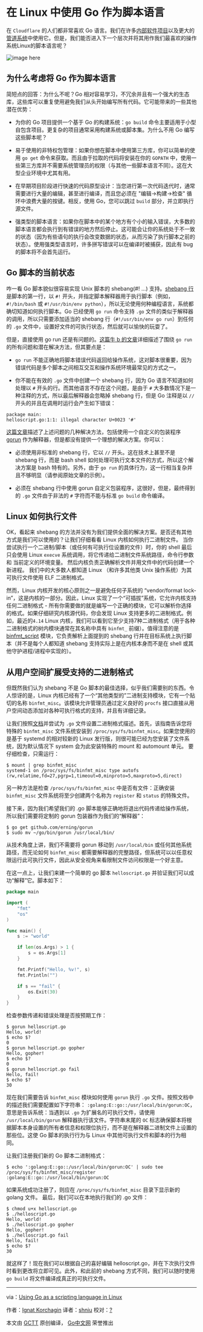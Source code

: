 # 在 Linux 中使用 Go 作为脚本语言

在 `Cloudflare` 的人们都非常喜欢 Go 语言。我们在许多[内部软件项目](https://blog.cloudflare.com/what-weve-been-doing-with-go/)以及更大的[管道系统](https://blog.cloudflare.com/meet-gatebot-a-bot-that-allows-us-to-sleep/)中使用它。但是，我们能否进入下一个层次并将其用作我们最喜欢的操作系统Linux的脚本语言呢？

![image here](https://github.com/shniu/resources/raw/master/images/gopher-tux-1.png)

## 为什么考虑将 Go 作为脚本语言

简短点的回答：为什么不呢？Go 相对容易学习，不冗余并且有一个强大的生态库，这些库可以重复使用避免我们从头开始编写所有代码。它可能带来的一些其他潜在优势：

* 为你的 Go 项目提供一个基于 Go 的构建系统：`go build` 命令主要适用于小型自包含项目。更复杂的项目通常采用构建系统或脚本集。为什么不用 Go 编写这些脚本呢？

* 易于使用的非特权包管理：如果你想在脚本中使用第三方库，你可以简单的使用 `go get` 命令来获取。而且由于拉取的代码将安装在你的 `GOPATH` 中，使用一些第三方库并不需要系统管理员的权限（与其他一些脚本语言不同）。这在大型企业环境中尤其有用。

* 在早期项目阶段进行快速的代码原型设计：当您进行第一次代码迭代时，通常需要进行大量的编辑，甚至进行编译，而且您必须在 "编辑->构建->检查" 循环中浪费大量的按键。相反，使用 Go，您可以跳过 `build` 部分，并立即执行源文件。

* 强类型的脚本语言：如果你在脚本中的某个地方有个小的输入错误，大多数的脚本语言都会执行到有错误的地方然后停止。这可能会让你的系统处于不一致的状态（因为有些语句的执行会改变数据的状态，从而污染了执行脚本之前的状态）。使用强类型语言时，许多拼写错误可以在编译时被捕获，因此有 bug 的脚本将不会首先运行。

## Go 脚本的当前状态

咋一看 Go 脚本貌似很容易实现 Unix 脚本的 shebang(#! ...) 支持。[shebang 行](https://en.wikipedia.org/wiki/Shebang_(Unix))是脚本的第一行，以 `#!` 开头，并指定脚本解释器用于执行脚本（例如，`#!/bin/bash` 或 `#!/usr/bin/env python`），所以无论使用何种编程语言，系统都确切知道如何执行脚本。Go 已经使用 `go run` 命令支持 `.go` 文件的类似于解释器的调用，所以只需要添加适当的 shebang 行（`#!/usr/bin/env go run`）到任何的 `.go` 文件中，设置好文件的可执行状态，然后就可以愉快的玩耍了。

但是，直接使用 go run 还是有问题的。[这篇牛 b 的文章](https://gist.github.com/posener/73ffd326d88483df6b1cb66e8ed1e0bd)详细描述了围绕 `go run` 的所有问题和潜在解决方法，但其要点是：

* `go run` 不能正确地将脚本错误代码返回给操作系统，这对脚本很重要，因为错误代码是多个脚本之间相互交互和操作系统环境最常见的方式之一。

* 你不能在有效的 `.go` 文件中创建一个 shebang 行，因为 Go 语言不知道如何处理以 `#` 开头的行。而其他语言不存在这个问题，是由于 `#` 大多数情况下是一种注释的方式，所以最后解释器会忽略掉 shebang 行，但是 Go 注释是以 `//` 开头的并且在调用时运行会产生如下错误：

```
package main:
helloscript.go:1:1: illegal character U+0023 '#'
```
[这篇文章](https://gist.github.com/posener/73ffd326d88483df6b1cb66e8ed1e0bd)描述了上述问题的几种解决方法，包括使用一个自定义的包装程序 [gorun](https://github.com/erning/gorun) 作为解释器，但是都没有提供一个理想的解决方案。你可以：

* 必须使用非标准的 shebang 行，它以 `//` 开头。这在技术上甚至不是 shebang 行，而是 bash shell 如何处理可执行文本文件的方式，所以这个解决方案是 bash 特有的。另外，由于 `go run` 的具体行为，这一行相当复杂并且不够明显（请参阅原始文章的示例）。

* 必须在 shebang 行中使用 gorun 自定义包装程序，这很好，但是，最终得到的 `.go` 文件由于非法的 `#` 字符而不能与标准 `go build` 命令编译。

## Linux 如何执行文件

OK，看起来 shebang 的方法并没有为我们提供全面的解决方案。是否还有其他方式是我们可以使用的？让我们仔细看看 Linux 内核如何执行二进制文件。 当你尝试执行一个二进制/脚本（或任何有可执行位设置的文件）时，你的 shell 最后只会使用 Linux `execve` 系统调用，将它传递给二进制文件系统路径，命令行参数和 当前定义的环境变量。 然后内核负责正确解析文件并用文件中的代码创建一个新进程。 我们中的大多数人都知道 Linux （和许多其他类 Unix 操作系统）为其可执行文件使用 ELF 二进制格式。

然而，Linux 内核开发的核心原则之一是避免任何子系统的 “vendor/format lock-in”，这是内核的一部分。因此，Linux 实现了一个“可插拔”系统，它允许内核支持任何二进制格式 - 所有你需要做的就是编写一个正确的模块，它可以解析你选择的格式。如果仔细研究内核源代码，你会发现 Linux 支持更多的二进制格式。例如，最近的`4.14` Linux 内核，我们可以看到它至少支持7种二进制格式（用于各种二进制格式的树内模块通常在其名称中具有 `binfmt_` 前缀）。值得注意的是 [binfmt_script](https://git.kernel.org/pub/scm/linux/kernel/git/stable/linux-stable.git/tree/fs/binfmt_script.c?h=linux-4.14.y) 模块，它负责解析上面提到的 shebang 行并在目标系统上执行脚本（并不是每个人都知道 shebang 支持实际上是在内核本身而不是在 shell 或其他守护进程/进程中实现的）。

## 从用户空间扩展受支持的二进制格式

但既然我们认为 shebang 不是 Go 脚本的最佳选择，似乎我们需要别的东西。令人惊讶的是，Linux 内核已经有了一个“其他类型的”二进制支持模块，它有一个贴切的名称 `binfmt_misc`。该模块允许管理员通过定义良好的 `procfs` 接口直接从用户空间动态添加对各种可执行格式的支持，并且有详细记录。

让我们按照[文档](https://www.kernel.org/doc/html/v4.14/admin-guide/binfmt-misc.html)并尝试为 `.go` 文件设置二进制格式描述。首先，该指南告诉您将特殊的 `binfmt_misc` 文件系统安装到 `/proc/sys/fs/binfmt_misc`。如果您使用的是基于 systemd 的相对较新的 Linux 发行版，则很可能已经为您安装了文件系统，因为默认情况下 system 会为此安装特殊的 mount 和 automount 单元。 要仔细检查，只需运行：

```shell
$ mount | grep binfmt_misc
systemd-1 on /proc/sys/fs/binfmt_misc type autofs (rw,relatime,fd=27,pgrp=1,timeout=0,minproto=5,maxproto=5,direct)
```

另一种方法是检查 `/proc/sys/fs/binfmt_misc` 中是否有文件：正确安装 `binfmt_misc` 文件系统将至少创建两个名称为 `register` 和 `status` 的特殊文件。

接下来，因为我们希望我们的 .go 脚本能够正确地将退出代码传递给操作系统，所以我们需要将定制的 gorun 包装器作为我们的“解释器”：

```shell
$ go get github.com/erning/gorun
$ sudo mv ~/go/bin/gorun /usr/local/bin/
```

从技术角度上讲，我们不需要将 gorun 移动到 `/usr/local/bin` 或任何其他系统路径，而无论如何 `binfmt_misc` 都需要解释器的完整路径，但系统可以以任意权限运行此可执行文件，因此从安全视角来看限制文件访问权限是一个好主意。

在这一点上，让我们来建一个简单的 go 脚本 `helloscript.go` 并验证我们可以成功“解释”它。脚本如下：

```go
package main

import (
	"fmt"
	"os"
)

func main() {
	s := "world"

	if len(os.Args) > 1 {
		s = os.Args[1]
	}

	fmt.Printf("Hello, %v!", s)
	fmt.Println("")

	if s == "fail" {
		os.Exit(30)
	}
}
```

检查参数传递和错误处理是否按预期工作：

```shell
$ gorun helloscript.go
Hello, world!
$ echo $?
0
$ gorun helloscript.go gopher
Hello, gopher!
$ echo $?
0
$ gorun helloscript.go fail
Hello, fail!
$ echo $?
30
```

现在我们需要告诉 `binfmt_misc` 模块如何使用 `gorun` 执行 `.go` 文件。按照文档中的描述我们需要配置如下字符串： `:golang:E::go::/usr/local/bin/gorun:OC`，意思是告诉系统：当遇到以 `.go` 为扩展名的可执行文件，请使用 `/usr/local/bin/gorun` 解释器执行该文件。字符串末尾的 `OC` 标志确保脚本将根据脚本本身设置的所有者信息和权限位执行，而不是在解释器二进制文件上设置的那些位。这使 Go 脚本的执行行为与 Linux 中其他可执行文件和脚本的行为相同。

让我们注册我们新的 Go 脚本二进制格式：

```shell
$ echo ':golang:E::go::/usr/local/bin/gorun:OC' | sudo tee /proc/sys/fs/binfmt_misc/register
:golang:E::go::/usr/local/bin/gorun:OC
```

如果系统成功注册了，则应在 `/proc/sys/fs/binfmt_misc` 目录下显示新的 golang 文件。 最后，我们可以在本地执行我们的 .go 文件：

```shell
$ chmod u+x helloscript.go
$ ./helloscript.go
Hello, world!
$ ./helloscript.go gopher
Hello, gopher!
$ ./helloscript.go fail
Hello, fail!
$ echo $?
30
```

就这样了！现在我们可以根据自己的喜好编辑 helloscript.go，并在下次执行文件时看到更改将立即可见。此外，和此前的 shebang 方式不同，我们可以随时使用 `go build` 将文件编译成真正的可执行文件。


---

via：[Using Go as a scripting language in Linux](https://blog.cloudflare.com/using-go-as-a-scripting-language-in-linux/)

作者：[Ignat Korchagin](https://blog.cloudflare.com/author/ignat/)
译者：[shniu](https://github.com/shniu)
校对：[?](https://github.com/?)

本文由 [GCTT](https://github.com/studygolang/GCTT) 原创编译，
[Go中文网](https://studygolang.com/) 荣誉推出
